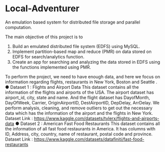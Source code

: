 # Local-Adventurer
An emulation based system for distributed file storage and parallel computation.

The main objective of this project is to
1. Build an emulated distributed file system (EDFS) using MySQL.
2. Implement partition-based map and reduce (PMR) on data stored on EDFS for
search/analytics function.
3. Create an app for searching and analyzing the data stored in EDFS using the functions
implemented using PMR.

To perform the project, we need to have enough data, and here we focus on information regarding flights, restaurants in New York, Boston and Seattle .
● Dataset 1 : Flights and Airport Data
This dataset contains all the information of the flights and airports of the USA. The airport dataset has airport_id, city, state and name. And the flight dataset has DayofMonth, DayOfWeek, Carrier, OriginAirportID, DestAirportID, DepDelay, ArrDelay. We perform analysis, cleaning, and remove outliers to get out the necessary data which has the information of the airport and the flights in New York.
Dataset Link : https://www.kaggle.com/datasets/tylerx/flights-and-airports-data
● Dataset 2 : American Fast Food Restaurants
This dataset contains all the information of all fast food restaurants in America. It has columns with ID, Address, city, country, name of restaurant, postal code and province.
Dataset Link : https://www.kaggle.com/datasets/datafiniti/fast-food-restaurants
